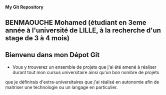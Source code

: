 #### My Git Repository

## BENMAOUCHE Mohamed (étudiant en 3eme année à l'université de LILLE, à la recherche d'un stage de 3 à 4 mois)

## Bienvenu dans mon Dépot Git

- Vous y trouverez un ensemble de projets que j'ai été amené à réaliser durant tout mon cursus universitaire ainsi qu'un bon nombre de projets

que je définirais d'extra-universitaires que j'ai réalisé en autonomie afin de maitriser une technologie ou un langage en particulier.
